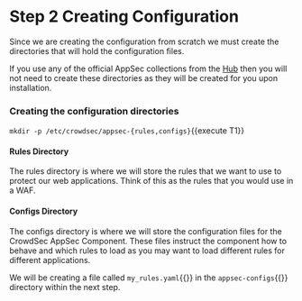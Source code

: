 # Step 2 Creating Configuration

Since we are creating the configuration from scratch we must create the directories that will hold the configuration files.

If you use any of the official AppSec collections from the [Hub](https://hub.crowdsec.net) then you will not need to create these directories as they will be created for you upon installation.

### Creating the configuration directories

`mkdir -p /etc/crowdsec/appsec-{rules,configs}`{{execute T1}}

#### Rules Directory

The rules directory is where we will store the rules that we want to use to protect our web applications. Think of this as the rules that you would use in a WAF.

#### Configs Directory

The configs directory is where we will store the configuration files for the CrowdSec AppSec Component. These files instruct the component how to behave and which rules to load as you may want to load different rules for different applications.

We will be creating a file called `my_rules.yaml`{{}} in the `appsec-configs`{{}} directory within the next step.